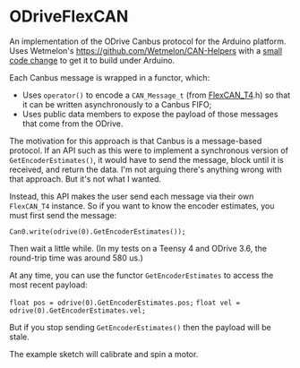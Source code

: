# ODriveFlexCAN

An implementation of the ODrive Canbus protocol for the Arduino platform. Uses Wetmelon's https://github.com/Wetmelon/CAN-Helpers with a [small code change](https://github.com/Wetmelon/CAN-Helpers/pull/1) to get it to build under Arduino.

Each Canbus message is wrapped in a functor, which:
- Uses `operator()` to encode a `CAN_Message_t` (from [FlexCAN_T4](https://github.com/tonton81/FlexCAN_T4 "FlexCAN_T4").h) so that it can be written asynchronously to a Canbus FIFO;
- Uses public data members to expose the payload of those messages that come from the ODrive.

The motivation for this approach is that Canbus is a message-based protocol. If an API such as this were to implement a synchronous version of `GetEncoderEstimates()`, it would have to send the message, block until it is received, and return the data. I'm not arguing there's anything wrong with that approach. But it's not what I wanted.

Instead, this API makes the user send each message via their own `FlexCAN_T4` instance. So if you want to know the encoder estimates, you must first send the message:

`Can0.write(odrive(0).GetEncoderEstimates());`

Then wait a little while. (In my tests on a Teensy 4 and ODrive 3.6, the round-trip time was around 580 us.)

At any time, you can use the functor `GetEncoderEstimates` to access the most recent payload:

`float pos = odrive(0).GetEncoderEstimates.pos;`
`float vel = odrive(0).GetEncoderEstimates.vel;`

But if you stop sending `GetEncoderEstimates()` then the payload will be stale.

The example sketch will calibrate and spin a motor.
